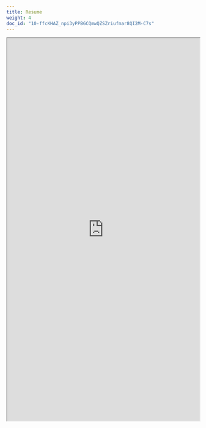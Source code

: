```yaml
---
title: Resume
weight: 4
doc_id: "10-ffcKHAZ_npi3yPPBGCQmwQZSZriufmar8QI2M-C7s"
---
```


<!-- Object tag -- error on mobile browsers -->
<!-- <object data="/assets/docs/resume.pdf" type="application/pdf" width="100%" height="1000">
    <embed src="/assets/docs/resume.pdf">
    </embed>
</object> -->

<!-- Google Docs iframe -- live updating, but worse UI  -->
<!-- <iframe src="https://docs.google.com/document/d/10-ffcKHAZ_npi3yPPBGCQmwQZSZriufmar8QI2M-C7s/edit?usp=sharing" style="width:100%; height:1000px;" frameborder="0"></iframe> -->

<!-- Mozilla pdf.js -- best UI, works on mobile, uses google doc id to export to pdf  -->
<iframe
  src="https://mozilla.github.io/pdf.js/web/viewer.html?file=https://docs.google.com/document/d/{{ page.doc_id }}/export?format=pdf"
  width="100%"
  height="1000px"
></iframe>

